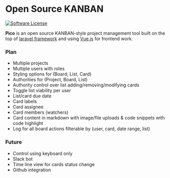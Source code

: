 # Open Source KANBAN

[![Software License](https://img.shields.io/badge/license-MIT-brightgreen.svg?style=flat-square)](LICENSE)

**Pico** is an open source KANBAN-style project management tool built on the top of [laravel framework](https://github.com/laravel/laravel) and using [Vue.js](https://github.com/vuejs/vue) for frontend work.

### Plan

- Multiple projects
- Multiple users with roles
- Styling options for (Board, List, Card)
- Authorities for (Project, Board, List)
- Authority control over list adding/removing/modifying cards
- Toggle list viability per user
- List/card due date
- Card labels
- Card assignee
- Card members (watchers)
- Card content in markdown with image/file uploads & code snippets with code highlight
- Log for all board actions filterable by (user, card, date range, list)

### Future

- Control using keyboard only
- Slack bot
- Time line view for cards status change
- Github integration